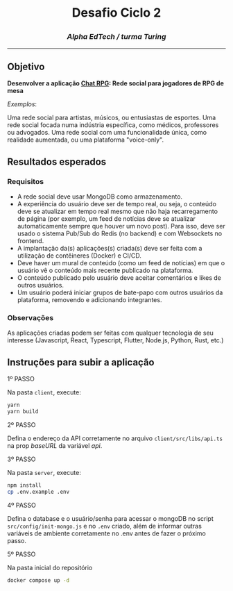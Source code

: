 # <p align="center">&nbsp;&nbsp;&nbsp;**Desafio Ciclo 2**&nbsp;&nbsp;&nbsp;</p>  

### <div align="center"> *Alpha EdTech / turma Turing* </vid>

---

## Objetivo

**Desenvolver a aplicação <u>Chat RPG</u>: Rede social para jogadores de RPG de mesa**

*Exemplos*:

Uma rede social para artistas, músicos, ou entusiastas de esportes.
Uma rede social focada numa indústria específica, como médicos, professores ou advogados.
Uma rede social com uma funcionalidade única, como realidade aumentada, ou uma plataforma "voice-only".

## Resultados esperados

### Requisitos

- A rede social deve usar MongoDB como armazenamento.
- A experiência do usuário deve ser de tempo real, ou seja, o conteúdo deve se atualizar em tempo real mesmo que não haja recarregamento de página (por exemplo, um feed de notícias deve se atualizar automaticamente sempre que houver um novo post). Para isso, deve ser usado o sistema Pub/Sub do Redis (no backend) e com Websockets no frontend.
- A implantação da(s) aplicações(s) criada(s) deve ser feita com a utilização de contêineres (Docker) e CI/CD.
- Deve haver um mural de conteúdo (como um feed de notícias) em que o usuário vê o conteúdo mais recente publicado na plataforma.
- O conteúdo publicado pelo usuário deve aceitar comentários e likes de outros usuários.
- Um usuário poderá iniciar grupos de bate-papo com outros usuários da plataforma, removendo e adicionando integrantes.

### Observações

As aplicações criadas podem ser feitas com qualquer tecnologia de seu interesse (Javascript, React, Typescript, Flutter, Node.js, Python, Rust, etc.)

## Instruções para subir a aplicação

1º PASSO

Na pasta `client`, execute:

```bash
yarn
yarn build
```

2º PASSO

Defina o endereço da API corretamente no arquivo `client/src/libs/api.ts` na prop *baseURL* da variável *api*.

3º PASSO

Na pasta `server`, execute:

```bash
npm install
cp .env.example .env
```

4º PASSO

Defina o database e o usuário/senha para acessar o mongoDB no script `src/config/init-mongo.js` e no `.env` criado, além de informar outras variáveis de ambiente corretamente no .env antes de fazer o próximo passo.

5º PASSO

Na pasta inicial do repositório

```bash
docker compose up -d
```
